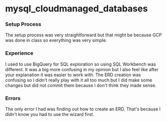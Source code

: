 # mysql_cloudmanaged_databases

### Setup Process

The setup process was very straightforward but that might be because GCP was done in class so everything was very simple. 

### Experience

I used to use BigQuery for SQL exploration so using SQL Workbench was different. It was a big more confusing in my opinion but I also feel like after your explanation it was easier to work with. The ERD creation was confusing so I didn't really play with it all too much but I did make some changes but did not commit them because I don't think they made sense. 

### Errors

The only error I had was finding out how to create an ERD. That's because I didn't know you had to use the wizard first.

